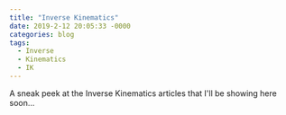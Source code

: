 ```yaml
---
title: "Inverse Kinematics"
date: 2019-2-12 20:05:33 -0000
categories: blog
tags:
  - Inverse
  - Kinematics
  - IK
---
```

A sneak peek at the Inverse Kinematics articles that I'll be showing here soon...

<!-- Load the Paper.js library -->
<script type="text/javascript" src="../../assets/js/three.js"></script>
<script type="text/javascript" src="../../assets/js/DragControls.js" canvas="IK"></script>
<script type="text/javascript" src="../../assets/js/OrbitControls.js" canvas="IK"></script>
<script type="text/javascript" src="../../assets/js/IK/IK.js" canvas="IK"></script>
<canvas id="IK" width="350" height="350"></canvas>